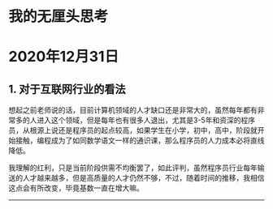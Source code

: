 # 我的无厘头思考



# 2020年12月31日



## 1.  对于互联网行业的看法 

想起之前老师说的话，目前计算机领域的人才缺口还是非常大的，虽然每年都有非常多的人进入这个领域，但是每年也有很多人退出，尤其是3-5年和资深的程序员，从根源上说还是程序员的起点较高，如果学生在小学，初中，高中，阶段就开始接触，编程成为了如同数学语文一样的通识课，那么程序员的人力成本必将直线降低。

我理解的红利，只是当前阶段供需不均衡罢了，如此评判，虽然程序员行业每年输送的人才越来越多，但是高质量的人才仍然不够，不过，随着时间的推移，我相信这点会有所改变，毕竟基数一直在增大嘛。 

-----

